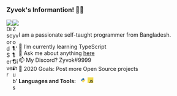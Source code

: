 ### Zyvok's Informantion! 👊🏼
<a href="https://discord.gg/2j4Ap45">
  <img align="left" alt="Discord Server" width="16px" src="https://cdn.jsdelivr.net/npm/simple-icons@v3/icons/discord.svg" />
</a>
 <a href="https://github.com/ZyvoksCode">
  <img align="left" alt="Zyvok's Github's" width="16px" src="https://cdn.jsdelivr.net/npm/simple-icons@v3/icons/github.svg" />
</a>

<br />


I am a passionate self-taught programmer from Bangladesh.
 - 💎 I’m currently learning TypeScript
- 💬 Ask me about anything [here](https://discord.gg/2j4Ap45)
- 📫 My Discord? Zyvok#9999
- 🎁 2020 Goals: Post more Open Source projects

**Languages and Tools:** &nbsp;
<code><img height="15" src="https://raw.githubusercontent.com/github/explore/80688e429a7d4ef2fca1e82350fe8e3517d3494d/topics/python/python.png"></code>
 <code><img height="15" src="https://raw.githubusercontent.com/github/explore/80688e429a7d4ef2fca1e82350fe8e3517d3494d/topics/javascript/javascript.png"></code>
 <br />

